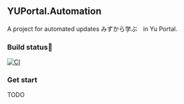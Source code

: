 ## YUPortal.Automation

A project for automated updates みずから学ぶ　in Yu Portal.

### Build status🚀

[![CI](https://github.com/ZiYuCai1984/YUPortal.Automation/actions/workflows/main.yml/badge.svg)](https://github.com/ZiYuCai1984/YUPortal.Automation/actions/workflows/main.yml)

### Get start

TODO  

